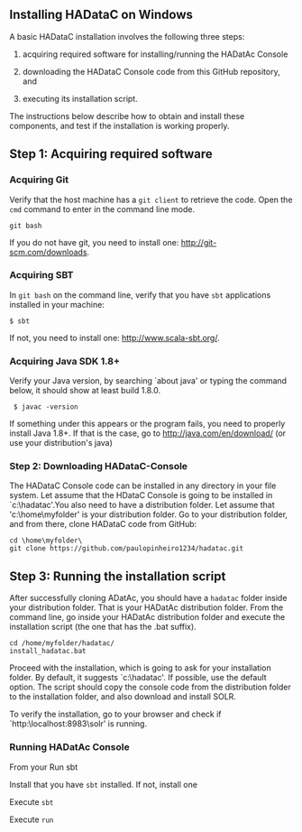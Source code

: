 ## Installing HADataC on Windows

A basic HADataC installation involves the following three steps:

1. acquiring required software for installing/running the HADatAc Console

2. downloading the HADataC Console code from this GitHub repository, and 

3. executing its installation script. 

The instructions below describe how to obtain and install these components, and test if the installation is working properly.

## Step 1: Acquiring required software 

### Acquiring Git

Verify that the host machine has a `git client` to retrieve the code. Open the `cmd` command to enter in the command line mode. 

    git bash 

If you do not have git, you need to install one: http://git-scm.com/downloads. 

### Acquiring SBT

In `git bash` on the command line, verify that you have `sbt` applications installed in your machine:

    $ sbt

If not, you need to install one: http://www.scala-sbt.org/.

### Acquiring Java SDK 1.8+

Verify your Java version, by searching `about java' or typing the command below, it should show at least build 1.8.0. 

     $ javac -version

If something under this appears or the program fails, you need to properly install Java 1.8+. If that is the case, go to  http://java.com/en/download/ (or use your distribution's java)

### Step 2: Downloading HADataC-Console

The HADataC Console code can be installed in any directory in your file system. Let assume that the HDataC Console is going to be installed in `c:\hadatac\'.You also need to have a distribution folder. Let assume that 'c:\home\myfolder' is your distribution folder. Go to your distribution folder, and from there, clone HADataC code from GitHub:

    cd \home\myfolder\
    git clone https://github.com/paulopinheiro1234/hadatac.git

## Step 3: Running the installation script

After successfully cloning ADatAc, you should have a `hadatac` folder inside your distribution folder. That is your HADatAc distribution folder. From the command line, go inside your HADatAc distribution folder and execute the installation script (the one that has the .bat suffix).

    cd /home/myfolder/hadatac/
    install_hadatac.bat

Proceed with the installation, which is going to ask for your installation folder. By default, it suggests `c:\hadatac\'. If possible, use the default option. The script should copy the console code from the distribution folder to the installation folder, and also download and install SOLR.

To verify the installation, go to your browser and check if `http:\\localhost:8983\solr' is running. 

### Running HADatAc Console

From your Run sbt

Install that you have `sbt` installed. If not, install one

Execute `sbt`

Execute `run`


